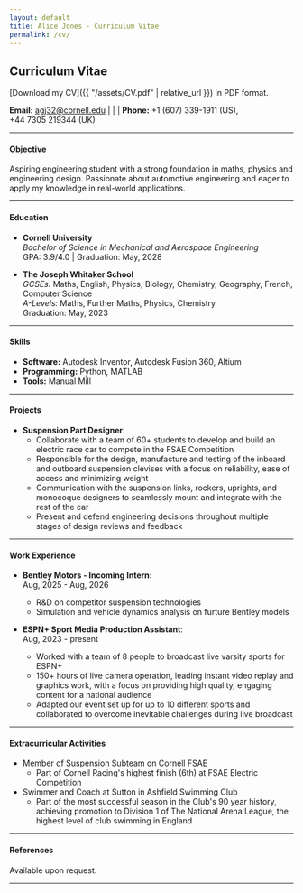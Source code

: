 ```yaml
---
layout: default
title: Alice Jones - Curriculum Vitae
permalink: /cv/
---
```

## Curriculum Vitae

[Download my CV]({{ "/assets/CV.pdf" | relative_url }}) in PDF format.


**Email:** [agj32@cornell.edu](mailto:agj32@cornell.edu) | | | **Phone:** +1 (607) 339-1911 (US),<br>  +44 7305 219344 (UK)

---

#### Objective
Aspiring engineering student with a strong foundation in maths, physics and engineering design. Passionate about automotive engineering and eager to apply my knowledge in real-world applications.

---

#### Education
- **Cornell University**  
  *Bachelor of Science in Mechanical and Aerospace Engineering*  
  GPA: 3.9/4.0 | Graduation: May, 2028

- **The Joseph Whitaker School**  
  *GCSEs:* Maths, English, Physics, Biology, Chemistry, Geography, French, Computer Science  
  *A-Levels:* Maths, Further Maths, Physics, Chemistry  
  Graduation: May, 2023

---

#### Skills
- **Software:** Autodesk Inventor, Autodesk Fusion 360, Altium
- **Programming:** Python, MATLAB  
- **Tools:** Manual Mill 

---

#### Projects
- **Suspension Part Designer**:  
  - Collaborate with a team of 60+ students to develop and build an electric race car to compete in the FSAE Competition
  - Responsible for the design, manufacture and testing of the inboard and outboard suspension clevises with a focus on
reliability, ease of access and minimizing weight
  - Communication with the suspension links, rockers, uprights, and monocoque designers to seamlessly mount and
integrate with the rest of the car
  - Present and defend engineering decisions throughout multiple stages of design reviews and feedback
  



---

#### Work Experience
- **Bentley Motors - Incoming Intern:**  
  Aug, 2025 - Aug, 2026 
  - R&D on competitor suspension technologies 
  - Simulation and vehicle dynamics analysis on furture Bentley models

- **ESPN+ Sport Media Production Assistant**:  
  Aug, 2023 - present
  - Worked with a team of 8 people to broadcast live varsity sports for ESPN+
  - 150+ hours of live camera operation, leading instant video replay and graphics work, with a focus on providing high
quality, engaging content for a national audience
  - Adapted our event set up for up to 10 different sports and collaborated to overcome inevitable challenges during live
broadcast
---

#### Extracurricular Activities
- Member of Suspension Subteam on Cornell FSAE
  - Part of Cornell Racing's highest finish (6th) at FSAE Electric Competition
- Swimmer and Coach at Sutton in Ashfield Swimming Club 
  - Part of the most successful season in the Club's 90 year history, achieving promotion to Division 1 of The National Arena League, the
highest level of club swimming in England


---

#### References
Available upon request.

---
